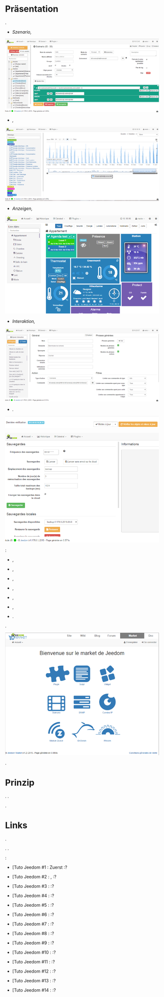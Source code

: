 Präsentation
===


.

-   *Szenario,*

![Page Szenario](images/doc-presentation-scenario.png)

-   *,*

![Page Historique](images/doc-presentation-historique.png)

-   *Anzeigen,*

![Page Dashboard](images/doc-presentation-affichage.png)

-   *Interaktion,*

![Page Interaktion](images/doc-presentation-interaction.png)

-   *.*

![Page Mise à jour](images/doc-presentation-maj.png)

![Page Sauvegarde](images/doc-presentation-sauvegarde.png)


 :

-   ,

-   ,

-   ,

-   ,

-   ,

-   ,

-   .


.

![Page Market](images/doc-presentation-market.png)


. 



Prinzip
=== 



. 
.


.

Links
===



.


. 
.

 :

-   [Tuto Jeedom \#1 : Zuerst
    :?

-   [Tuto Jeedom \#2 : 
    , :?

-   [Tuto Jeedom \#3 : 
    :?

-   [Tuto Jeedom \#4 : 
    :?

-   [Tuto Jeedom \#5 : 
    :?

-   [Tuto Jeedom \#6 : 
    :?

-   [Tuto Jeedom \#7 : 
    :?

-   [Tuto Jeedom \#8 : 
    :?

-   [Tuto Jeedom \#9 : 
    :?

-   [Tuto Jeedom \#10 : 
    :?

-   [Tuto Jeedom \#11 : 
    :?

-   [Tuto Jeedom \#12 : 
    :?

-   [Tuto Jeedom \#13 : 
    :?

-   [Tuto Jeedom \#14 : 
    :? 